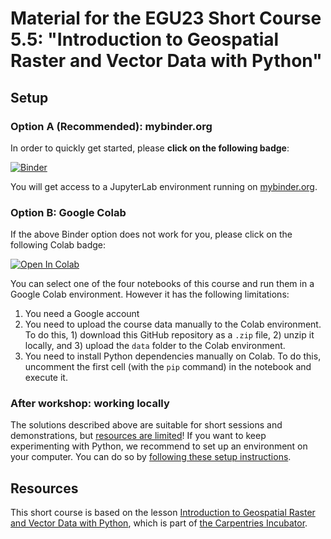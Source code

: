 # Material for the EGU23 Short Course 5.5: "Introduction to Geospatial Raster and Vector Data with Python"

## Setup

### Option A (Recommended): mybinder.org

In order to quickly get started, please **click on the following badge**:

[![Binder](https://mybinder.org/badge_logo.svg)](https://mybinder.org/v2/gh/esciencecenter-digital-skills/2023-04-25-ds-geospatial-python-EGU.git/HEAD)

You will get access to a JupyterLab environment running on [mybinder.org](https://mybinder.org). 

### Option B: Google Colab

If the above Binder option does not work for you, please click on the following Colab badge:

[![Open In Colab](https://colab.research.google.com/assets/colab-badge.svg)](https://colab.research.google.com/github/esciencecenter-digital-skills/2023-04-25-ds-geospatial-python-EGU/)

You can select one of the four notebooks of this course and run them in a Google Colab environment. However it has the following limitations:

1. You need a Google account
2. You need to upload the course data manually to the Colab environment. To do this, 1) download this GitHub repository as a `.zip` file, 2) unzip it locally, and 3) upload the `data` folder to the Colab environment.
3. You need to install Python dependencies manually on Colab. To do this, uncomment the first cell (with the `pip` command) in the notebook and execute it.

### After workshop: working locally

The solutions described above are suitable for short sessions and demonstrations, but [resources are limited](https://mybinder.readthedocs.io/en/latest/about/user-guidelines.html)! If you want to keep experimenting with Python, we recommend to set up an environment on your computer. You can do so by [following these setup instructions](https://carpentries-incubator.github.io/geospatial-python/setup.html).

## Resources

This short course is based on the lesson [Introduction to Geospatial Raster and Vector Data with Python](https://carpentries-incubator.github.io/geospatial-python/), which is part of [the Carpentries Incubator](https://carpentries-incubator.org).
